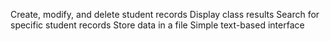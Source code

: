 Create, modify, and delete student records 
Display class results 
Search for specific student records 
Store data in a file 
Simple text-based interface
